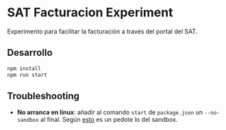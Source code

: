 # SAT Facturacion Experiment

Experimento para facilitar la facturación a través del portal del SAT.

## Desarrollo

```bash
npm install
npm run start
```

## Troubleshooting

* **No arranca en linux**: añadir al comando `start` de `package.json` un `--no-sandbox` al final. Según [esto](https://github.com/electron/electron/issues/17972) es un pedote lo del sandbox.
